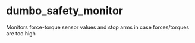 dumbo_safety_monitor
====================

Monitors force-torque sensor values and stop arms in case forces/torques are too high
